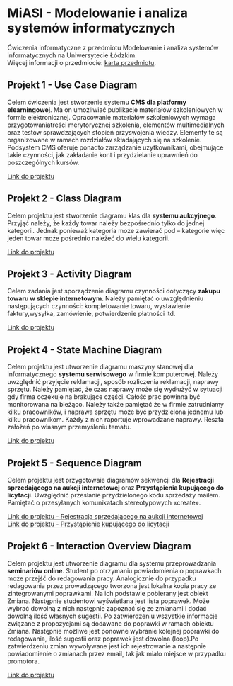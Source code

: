 # MiASI - Modelowanie i analiza systemów informatycznych

Ćwiczenia informatyczne z przedmiotu Modelowanie i analiza systemów informatycznych na Uniwersytecie Łódzkim.<br />
Więcej informacji o przedmiocie: [karta przedmiotu](https://usosweb.uni.lodz.pl/kontroler.php?_action=katalog2/przedmioty/pokazPrzedmiot&prz_kod=1100-MA0UII).

## Projekt 1 - Use Case Diagram 
Celem ćwiczenia jest stworzenie systemu **CMS dla platformy elearningowej**. Ma on umożliwiać publikacje materiałów szkoleniowych w formie elektronicznej. Opracowanie materiałów szkoleniowych wymaga przygotowaniatreści merytorycznej szkolenia, elementów multimedialnych oraz testów sprawdzających stopień przyswojenia wiedzy. Elementy te są organizowane w ramach rozdziałów składających się na szkolenie. Podsystem CMS oferuje ponadto zarządzanie użytkownikami, obejmujące takie czynności, jak zakładanie kont i przydzielanie uprawnień do poszczególnych kursów.

[Link do projektu](./P-1_DPU_30_10/DPU_2.pdf)

##  Projekt 2 - Class Diagram
Celem projektu jest stworzenie diagramu klas dla **systemu aukcyjnego**. Przyjąć należy, że każdy towar należy bezpośrednio tylko do jednej kategorii. Jednak ponieważ kategoria może zawierać pod – kategorie więc jeden towar może pośrednio należeć do wielu kategorii. 

[Link do projektu](./P-2_ClassDiagram_13_11/class_diagram.pdf)

## Projekt 3 - Activity Diagram
Celem zadania jest sporządzenie diagramu czynności dotyczący **zakupu towaru w sklepie internetowym**. Należy pamiętać o uwzględnieniu następujących czynności: kompletowanie towaru, wystawienie faktury,wysyłka, zamówienie, potwierdzenie płatności itd.

[Link do projektu](./P-3_ActiveDiagram_27_11/P-3_ActiveDiagram_27_112-2.pdf)

## Projekt 4 - State Machine Diagram
Celem projektu jest utworzenie diagramu maszyny stanowej dla informatycznego **systemu serwisowego** w firmie komputerowej. Należy uwzględnić przyjęcie reklamacji, sposób rozliczenia reklamacji, naprawy sprzętu. Należy pamiętać, że czas naprawy może się wydłużyć w sytuacji gdy firma oczekuje na brakujące części. Całość  prac powinna być monitorowana na bieżąco. Należy także pamiętać że w firmie zatrudniamy kilku pracowników, i naprawa sprzętu może być przydzielona jednemu lub kilku pracownikom. Każdy z nich raportuje wprowadzane naprawy.  Reszta założeń po własnym przemyśleniu tematu.

[Link do projektu](./P-4_StateMachine_11._12/P-4_MaszynaStanowa_396982.pdf)

## Projekt 5 - Sequence Diagram
Celem projektu jest przygotowaie diagramów sekwencji dla **Rejestracji sprzedającego na aukcji internetowej** oraz **Przystąpienia kupującego do licytacji**. Uwzględnić przesłanie przydzielonego kodu sprzedaży mailem. Pamiętać o przesyłanych komunikatach stereotypowych «create».

[Link do projektu - Rejestracja sprzedającego na aukcji internetowej](./P-5_SequenceDiagram_08.01/P-5_SequenceDiagram_08.01.pdf) </br>
[Link do projektu - Przystąpienie kupującego do licytacji](./P-5_SequenceDiagram_08.01/P-5_SequenceDiagram_08.01_2.pdf)

## Projekt 6 - Interaction Overview Diagram
Celem projektu jest utworzenie diagramu dla systemu przeprowadzania **seminariów online**. Student po otrzymaniu powiadomienia o poprawkach może przejść do redagowania pracy. Analogicznie do przypadku redagowania przez prowadzącego tworzona jest lokalna kopia pracy ze zintegrowanymi poprawkami. Na ich podstawie pobierany jest obiekt Zmiana. Następnie studentowi wyświetlana jest lista poprawek. Może wybrać dowolną z nich następnie zapoznać się ze zmianami i dodać dowolną ilość własnych sugestii. Po zatwierdzeniu wszystkie informacje związane z propozycjami są dodawane do poprawki w ramach obiektu Zmiana. Następnie możliwe jest ponowne wybranie kolejnej poprawki do redagowania, ilość sugestii oraz poprawek jest dowolna (loop).Po zatwierdzeniu zmian wywoływane jest ich rejestrowanie a następnie powiadomienie o zmianach przez email, tak jak miało miejsce w przypadku promotora.

[Link do projektu](./P-6%20InteractionDiagram_29.01/P-6%20InteractionDiagram_29.01.pdf)